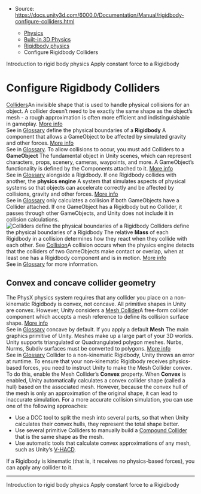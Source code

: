 * Source: https://docs.unity3d.com/6000.0/Documentation/Manual/rigidbody-configure-colliders.html

  * [Physics](https://docs.unity3d.com/6000.0/Documentation/Manual/PhysicsSection.html)
  * [Built-in 3D Physics](https://docs.unity3d.com/6000.0/Documentation/Manual/PhysicsOverview.html)
  * [Rigidbody physics](https://docs.unity3d.com/6000.0/Documentation/Manual/rigidbody-physics-section.html)
  * Configure Rigidbody Colliders 


[](https://docs.unity3d.com/6000.0/Documentation/Manual/RigidbodiesOverview.html)
Introduction to rigid body physics 
[](https://docs.unity3d.com/6000.0/Documentation/Manual/rigidbody-constant-force.html)
Apply constant force to a Rigidbody
# Configure Rigidbody Colliders
[Colliders](https://docs.unity3d.com/6000.0/Documentation/Manual/collision-section.html)An invisible shape that is used to handle physical collisions for an object. A collider doesn’t need to be exactly the same shape as the object’s mesh - a rough approximation is often more efficient and indistinguishable in gameplay. [More info](https://docs.unity3d.com/6000.0/Documentation/Manual/CollidersOverview.html)  
See in [Glossary](https://docs.unity3d.com/6000.0/Documentation/Manual/Glossary.html#Collider) define the physical boundaries of a **Rigidbody** A component that allows a GameObject to be affected by simulated gravity and other forces. [More info](https://docs.unity3d.com/6000.0/Documentation/Manual/class-Rigidbody.html)  
See in [Glossary](https://docs.unity3d.com/6000.0/Documentation/Manual/Glossary.html#Rigidbody). To allow collisions to occur, you must add Colliders to a **GameObject** The fundamental object in Unity scenes, which can represent characters, props, scenery, cameras, waypoints, and more. A GameObject’s functionality is defined by the Components attached to it. [More info](https://docs.unity3d.com/6000.0/Documentation/Manual/class-GameObject.html)  
See in [Glossary](https://docs.unity3d.com/6000.0/Documentation/Manual/Glossary.html#GameObject) alongside a Rigidbody. 
If one Rigidbody collides with another, the **physics engine** A system that simulates aspects of physical systems so that objects can accelerate correctly and be affected by collisions, gravity and other forces. [More info](https://docs.unity3d.com/6000.0/Documentation/Manual/PhysicsSection.html)  
See in [Glossary](https://docs.unity3d.com/6000.0/Documentation/Manual/Glossary.html#PhysicsEngine) only calculates a collision if both GameObjects have a Collider attached. If one GameObject has a Rigidbody but no Collider, it passes through other GameObjects, and Unity does not include it in collision calculations.
![Colliders define the physical boundaries of a Rigidbody](https://docs.unity3d.com/6000.0/Documentation/uploads/Main/RigidbodyandCollider.png) Colliders define the physical boundaries of a Rigidbody
The relative **Mass** of each Rigidbody in a collision determines how they react when they collide with each other.
See [Collision](https://docs.unity3d.com/6000.0/Documentation/Manual/collision-section.html)A collision occurs when the physics engine detects that the colliders of two GameObjects make contact or overlap, when at least one has a Rigidbody component and is in motion. [More info](https://docs.unity3d.com/6000.0/Documentation/Manual/CollidersOverview.html)  
See in [Glossary](https://docs.unity3d.com/6000.0/Documentation/Manual/Glossary.html#Collision) for more information.
## Convex and concave collider geometry
The PhysX physics system requires that any collider you place on a non-kinematic Rigidbody is convex, not concave. All primitive shapes in Unity are convex. However, Unity considers a [Mesh Collider](https://docs.unity3d.com/6000.0/Documentation/Manual/class-MeshCollider.html)A free-form collider component which accepts a mesh reference to define its collision surface shape. [More info](https://docs.unity3d.com/6000.0/Documentation/Manual/class-MeshCollider.html)  
See in [Glossary](https://docs.unity3d.com/6000.0/Documentation/Manual/Glossary.html#MeshCollider) concave by default.
If you apply a default **Mesh** The main graphics primitive of Unity. Meshes make up a large part of your 3D worlds. Unity supports triangulated or Quadrangulated polygon meshes. Nurbs, Nurms, Subdiv surfaces must be converted to polygons. [More info](https://docs.unity3d.com/6000.0/Documentation/Manual/mesh.html)  
See in [Glossary](https://docs.unity3d.com/6000.0/Documentation/Manual/Glossary.html#Mesh) Collider to a non-kinematic Rigidbody, Unity throws an error at runtime. To ensure that your non-kinematic Rigidbody receives physics-based forces, you need to instruct Unity to make the Mesh Collider convex. To do this, enable the Mesh Collider’s **Convex** property. When **Convex** is enabled, Unity automatically calculates a convex collider shape (called a hull) based on the associated mesh. However, because the convex hull of the mesh is only an approximation of the original shape, it can lead to inaccurate simulation. 
For a more accurate collision simulation, you can use one of the following approaches:
  * Use a DCC tool to split the mesh into several parts, so that when Unity calculates their convex hulls, they represent the total shape better.
  * Use several primitive Colliders to manually build a [Compound Collider](https://docs.unity3d.com/6000.0/Documentation/Manual/compound-colliders.html) that is the same shape as the mesh.
  * Use automatic tools that calculate convex approximations of any mesh, such as Unity’s [V-HACD](https://github.com/Unity-Technologies/VHACD).


If a Rigidbody is kinematic (that is, it receives no physics-based forces), you can apply any collider to it. 
* * *
[](https://docs.unity3d.com/6000.0/Documentation/Manual/RigidbodiesOverview.html)
Introduction to rigid body physics 
[](https://docs.unity3d.com/6000.0/Documentation/Manual/rigidbody-constant-force.html)
Apply constant force to a Rigidbody
